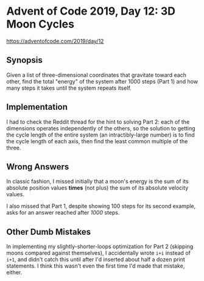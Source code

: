 # Advent of Code 2019, Day 12: 3D Moon Cycles

https://adventofcode.com/2019/day/12

## Synopsis

Given a list of three-dimensional coordinates that gravitate toward each other, find the total "energy" of the system after 1000 steps (Part 1) and how many steps it takes until the system repeats itself.

## Implementation

I had to check the Reddit thread for the hint to solving Part 2: each of the dimensions operates independently of the others, so the solution to getting the cycle length of the entire system (an intractibly-large number) is to find the cycle length of each axis, then find the least common multiple of the three.

## Wrong Answers

In classic fashion, I missed initially that a moon's energy is the sum of its absolute position values **times** (not plus) the sum of its absolute velocity values.

I also missed that Part 1, despite showing 100 steps for its second example, asks for an answer reached after *1000* steps.

## Other Dumb Mistakes

In implementing my slightly-shorter-loops optimization for Part 2 (skipping moons compared against themselves), I accidentally wrote `i+i` instead of `i+1`, and didn't catch this until after I'd inserted about half a dozen print statements. I think this wasn't even the first time I'd made that mistake, either.
